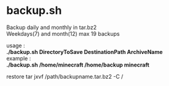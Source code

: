 # backup.sh
Backup daily and monthly in tar.bz2  
Weekdays(7) and month(12) max 19 backups  

usage :  
**./backup.sh DirectoryToSave DestinationPath ArchiveName**  
example :  
**./backup.sh /home/minecraft /home/backup minecraft**  

restore tar jxvf /path/backupname.tar.bz2  -C / 
